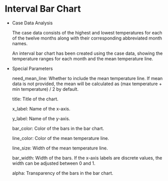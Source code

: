 # Interval Bar Chart

- Case Data Analysis

  The case data consists of the highest and lowest temperatures for each of the twelve months along with their corresponding abbreviated month names.

  An interval bar chart has been created using the case data, showing the temperature ranges for each month and the mean temperature line.

- Special Parameters

  need_mean_line: Whether to include the mean temperature line. If mean data is not provided, the mean will be calculated as (max temperature + min temperature) / 2 by default.

  title: Title of the chart.

  x_label: Name of the x-axis.

  y_label: Name of the y-axis.

  bar_color: Color of the bars in the bar chart.

  line_color: Color of the mean temperature line.

  line_size: Width of the mean temperature line.

  bar_width: Width of the bars. If the x-axis labels are discrete values, the width can be adjusted between 0 and 1.

  alpha: Transparency of the bars in the bar chart.
